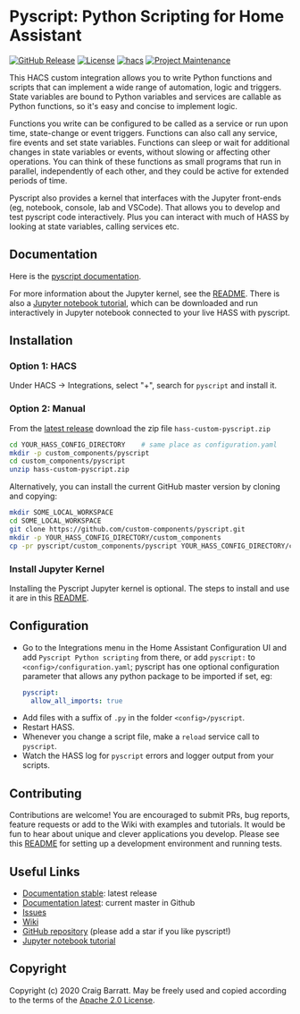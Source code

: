 # Pyscript: Python Scripting for Home Assistant

[![GitHub Release](https://img.shields.io/github/release/custom-components/pyscript.svg?style=for-the-badge)](https://github.com/custom-components/pyscript/releases)
[![License](https://img.shields.io/github/license/custom-components/pyscript.svg?style=for-the-badge)](LICENSE)
[![hacs](https://img.shields.io/badge/HACS-Default-orange.svg?style=for-the-badge)](https://github.com/custom-components/hacs)
[![Project Maintenance](https://img.shields.io/badge/maintainer-%40craigbarratt-blue.svg?style=for-the-badge)](https://github.com/craigbarratt)

This HACS custom integration allows you to write Python functions and scripts that can implement a
wide range of automation, logic and triggers. State variables are bound to Python variables and
services are callable as Python functions, so it's easy and concise to implement logic.

Functions you write can be configured to be called as a service or run upon time, state-change or
event triggers. Functions can also call any service, fire events and set state variables.  Functions
can sleep or wait for additional changes in state variables or events, without slowing or affecting
other operations. You can think of these functions as small programs that run in parallel,
independently of each other, and they could be active for extended periods of time.

Pyscript also provides a kernel that interfaces with the Jupyter front-ends (eg, notebook, console,
lab and VSCode). That allows you to develop and test pyscript code interactively. Plus you can interact
with much of HASS by looking at state variables, calling services etc.

## Documentation

Here is the [pyscript documentation](https://hacs-pyscript.readthedocs.io/en/stable).

For more information about the Jupyter kernel, see the [README](https://github.com/craigbarratt/hass-pyscript-jupyter/blob/master/README.md).
There is also a [Jupyter notebook tutorial](https://nbviewer.jupyter.org/github/craigbarratt/hass-pyscript-jupyter/blob/master/pyscript_tutorial.ipynb),
which can be downloaded and run interactively in Jupyter notebook connected to your live HASS with pyscript.

## Installation

### Option 1: HACS

Under HACS -> Integrations, select "+", search for `pyscript` and install it.

### Option 2: Manual

From the [latest release](https://github.com/custom-components/pyscript/releases) download the zip file `hass-custom-pyscript.zip`
```bash
cd YOUR_HASS_CONFIG_DIRECTORY    # same place as configuration.yaml
mkdir -p custom_components/pyscript
cd custom_components/pyscript
unzip hass-custom-pyscript.zip
```

Alternatively, you can install the current GitHub master version by cloning and copying:
```bash
mkdir SOME_LOCAL_WORKSPACE
cd SOME_LOCAL_WORKSPACE
git clone https://github.com/custom-components/pyscript.git
mkdir -p YOUR_HASS_CONFIG_DIRECTORY/custom_components
cp -pr pyscript/custom_components/pyscript YOUR_HASS_CONFIG_DIRECTORY/custom_components
```

### Install Jupyter Kernel

Installing the Pyscript Jupyter kernel is optional.  The steps to install and use it are in
this [README](https://github.com/craigbarratt/hass-pyscript-jupyter/blob/master/README.md).

## Configuration

* Go to the Integrations menu in the Home Assistant Configuration UI and add `Pyscript Python scripting` from there, or add `pyscript:` to `<config>/configuration.yaml`; pyscript has one optional configuration parameter that allows any python package to be imported if set, eg:
    ```yaml
    pyscript:
      allow_all_imports: true
    ```
* Add files with a suffix of `.py` in the folder `<config>/pyscript`.
* Restart HASS.
* Whenever you change a script file, make a `reload` service call to `pyscript`.
* Watch the HASS log for `pyscript` errors and logger output from your scripts.

## Contributing

Contributions are welcome! You are encouraged to submit PRs, bug reports, feature requests or add to
the Wiki with examples and tutorials. It would be fun to hear about unique and clever applications
you develop. Please see this [README](https://github.com/custom-components/pyscript/tree/master/tests)
for setting up a development environment and running tests.

## Useful Links

* [Documentation stable](https://hacs-pyscript.readthedocs.io/en/stable): latest release
* [Documentation latest](https://hacs-pyscript.readthedocs.io/en/latest): current master in Github
* [Issues](https://github.com/custom-components/pyscript/issues)
* [Wiki](https://github.com/custom-components/pyscript/wiki)
* [GitHub repository](https://github.com/custom-components/pyscript) (please add a star if you like pyscript!)
* [Jupyter notebook tutorial](https://nbviewer.jupyter.org/github/craigbarratt/hass-pyscript-jupyter/blob/master/pyscript_tutorial.ipynb)

## Copyright

Copyright (c) 2020 Craig Barratt.  May be freely used and copied according to the terms of the
[Apache 2.0 License](LICENSE).
